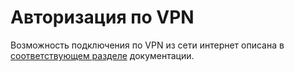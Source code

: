 # Авторизация по VPN

Возможность подключения по VPN из сети интернет описана в [соответствующем разделе](../servisy/tunnelnye_protokoly_vpn/podklyuchenie_polzovatelei_client-to-site_/) документации.

